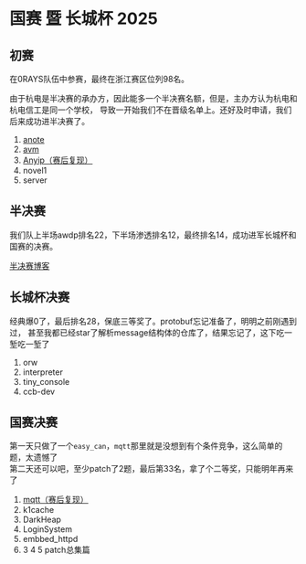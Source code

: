 # 国赛 暨 长城杯 2025

## 初赛

在0RAYS队伍中参赛，最终在浙江赛区位列98名。

由于杭电是半决赛的承办方，因此能多一个半决赛名额，但是，主办方认为杭电和杭电信工是同一个学校，
导致一开始我们不在晋级名单上。还好及时申请，我们后来成功进半决赛了。

1. [anote](anote.md)
2. [avm](avm.md)
3. [Anyip（赛后复现）](Anyip.md)
4. novel1
5. server

## 半决赛

我们队上半场awdp排名22，下半场渗透排名12，最终排名14，成功进军长城杯和国赛的决赛。

[半决赛博客](https://rocketma.dev/2025/03/19/semifinal/)

## 长城杯决赛

经典爆0了，最后排名28，保底三等奖了。protobuf忘记准备了，明明之前刚遇到过，
甚至我都已经star了解析message结构体的仓库了，结果忘记了，这下吃一堑吃一堑了

1. orw
2. interpreter
3. tiny_console
4. ccb-dev

## 国赛决赛

第一天只做了一个`easy_can`，`mqtt`那里就是没想到有个条件竞争，这么简单的题，太遗憾了  
第二天还可以吧，至少patch了2题，最后第33名，拿了个二等奖，只能明年再来了

1. [mqtt（赛后复现）](final.mqtt.md)
2. k1cache
3. DarkHeap
4. LoginSystem
5. embbed_httpd
6. 3 4 5 patch总集篇
